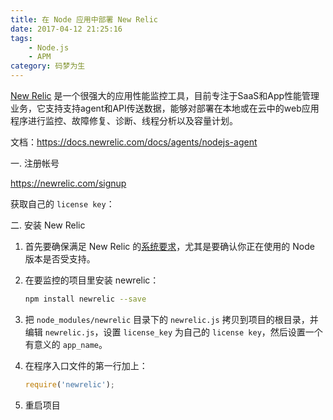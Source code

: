 ```yaml
---
title: 在 Node 应用中部署 New Relic
date: 2017-04-12 21:25:16
tags: 
    - Node.js
    - APM
category: 码梦为生
---
```


[New Relic](https://newrelic.com/) 是一个很强大的应用性能监控工具，目前专注于SaaS和App性能管理业务，它支持支持agent和API传送数据，能够对部署在本地或在云中的web应用程序进行监控、故障修复、诊断、线程分析以及容量计划。

文档：https://docs.newrelic.com/docs/agents/nodejs-agent

一. 注册帐号

https://newrelic.com/signup

获取自己的 `license key`：


二. 安装 New Relic

1. 首先要确保满足 New Relic 的[系统要求](https://docs.newrelic.com/docs/agents/nodejs-agent/getting-started/compatibility-requirements-nodejs-agent)，尤其是要确认你正在使用的 Node 版本是否受支持。

2. 在要监控的项目里安装 newrelic：

    ```bash
    npm install newrelic --save
    ```

3. 把 `node_modules/newrelic` 目录下的 `newrelic.js` 拷贝到项目的根目录，并编辑 `newrelic.js`，设置 `license_key` 为自己的 `license key`，然后设置一个有意义的 `app_name`。

4. 在程序入口文件的第一行加上：

    ```js
    require('newrelic');
    ```

5. 重启项目